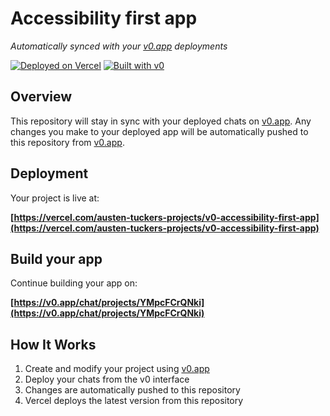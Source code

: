 # Accessibility first app

*Automatically synced with your [v0.app](https://v0.app) deployments*

[![Deployed on Vercel](https://img.shields.io/badge/Deployed%20on-Vercel-black?style=for-the-badge&logo=vercel)](https://vercel.com/austen-tuckers-projects/v0-accessibility-first-app)
[![Built with v0](https://img.shields.io/badge/Built%20with-v0.app-black?style=for-the-badge)](https://v0.app/chat/projects/YMpcFCrQNki)

## Overview

This repository will stay in sync with your deployed chats on [v0.app](https://v0.app).
Any changes you make to your deployed app will be automatically pushed to this repository from [v0.app](https://v0.app).

## Deployment

Your project is live at:

**[https://vercel.com/austen-tuckers-projects/v0-accessibility-first-app](https://vercel.com/austen-tuckers-projects/v0-accessibility-first-app)**

## Build your app

Continue building your app on:

**[https://v0.app/chat/projects/YMpcFCrQNki](https://v0.app/chat/projects/YMpcFCrQNki)**

## How It Works

1. Create and modify your project using [v0.app](https://v0.app)
2. Deploy your chats from the v0 interface
3. Changes are automatically pushed to this repository
4. Vercel deploys the latest version from this repository
